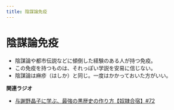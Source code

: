 ```yaml
---
title: 陰謀論免疫
---
```


# 陰謀論免疫


-   陰謀論や都市伝説などに傾倒した経験のある人が持つ免疫。
-   この免疫を持つものは、それっぽい学説を安易に信じない。
-   陰謀論は麻疹（はしか）と同じ。一度はかかっておいた方がいい。

**関連ラジオ**

-   [与謝野晶子に学ぶ、最強の黒歴史の作り方【奴隷合宿】#72](https://www.youtube.com/watch?v=CX-57sNSZeE)
